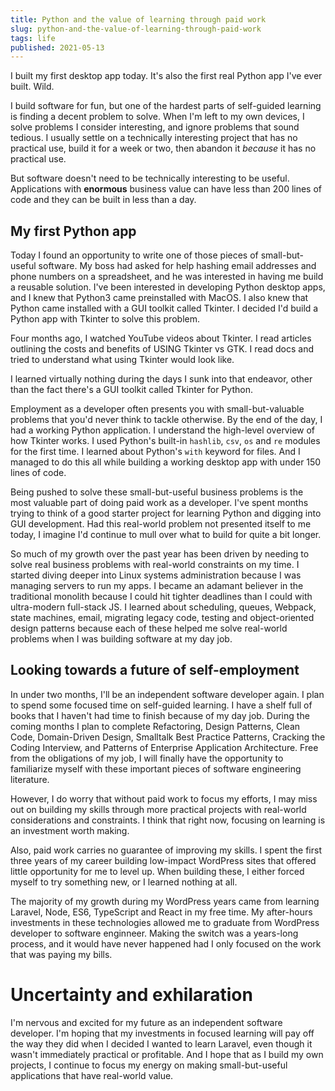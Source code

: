 ```yaml
---
title: Python and the value of learning through paid work
slug: python-and-the-value-of-learning-through-paid-work
tags: life
published: 2021-05-13
---
```

I built my first desktop app today. It's also the first real Python app I've ever built. Wild.

I build software for fun, but one of the hardest parts of self-guided learning is finding a decent problem to solve. When I'm left to my own devices, I solve problems I consider interesting, and ignore problems that sound tedious. I usually settle on a technically interesting project that has no practical use, build it for a week or two, then abandon it _because_ it has no practical use.

But software doesn't need to be technically interesting to be useful. Applications with **enormous** business value can have less than 200 lines of code and they can be built in less than a day.

## My first Python app

Today I found an opportunity to write one of those pieces of small-but-useful software. My boss had asked for help hashing email addresses and phone numbers on a spreadsheet, and he was interested in having me build a reusable solution. I've been interested in developing Python desktop apps, and I knew that Python3 came preinstalled with MacOS. I also knew that Python came installed with a GUI toolkit called Tkinter. I decided I'd build a Python app with Tkinter to solve this problem.

Four months ago, I watched YouTube videos about Tkinter. I read articles outlining the costs and benefits of USING Tkinter vs GTK. I read docs and tried to understand what using Tkinter would look like.

I learned virtually nothing during the days I sunk into that endeavor, other than the fact there's a GUI toolkit called Tkinter for Python.

Employment as a developer often presents you with small-but-valuable problems that you'd never think to tackle otherwise. By the end of the day, I had a working Python application. I understand the high-level overview of how Tkinter works. I used Python's built-in `hashlib`, `csv`, `os` and `re` modules for the first time. I learned about Python's `with` keyword for files. And I managed to do this all while building a working desktop app with under 150 lines of code.

Being pushed to solve these small-but-useful business problems is the most valuable part of doing paid work as a developer. I've spent months trying to think of a good starter project for learning Python and digging into GUI development. Had this real-world problem not presented itself to me today, I imagine I'd continue to mull over what to build for quite a bit longer.

So much of my growth over the past year has been driven by needing to solve real business problems with real-world constraints on my time. I started diving deeper into Linux systems administration because I was managing servers to run my apps. I became an adamant believer in the traditional monolith because I could hit tighter deadlines than I could with ultra-modern full-stack JS. I learned about scheduling, queues, Webpack, state machines, email, migrating legacy code, testing and object-oriented design patterns because each of these helped me solve real-world problems when I was building software at my day job.

## Looking towards a future of self-employment

In under two months, I'll be an independent software developer again. I plan to spend some focused time on self-guided learning. I have a shelf full of books that I haven't had time to finish because of my day job. During the coming months I plan to complete Refactoring, Design Patterns, Clean Code, Domain-Driven Design, Smalltalk Best Practice Patterns, Cracking the Coding Interview, and Patterns of Enterprise Application Architecture. Free from the obligations of my job, I will finally have the opportunity to familiarize myself with these important pieces of software engineering literature.

However, I do worry that without paid work to focus my efforts, I may miss out on building my skills through more practical projects with real-world considerations and constraints. I think that right now, focusing on learning is an investment worth making. 

Also, paid work carries no guarantee of improving my skills. I spent the first three years of my career building low-impact WordPress sites that offered little opportunity for me to level up. When building these, I either forced myself to try something new, or I learned nothing at all. 

The majority of my growth during my WordPress years came from learning Laravel, Node, ES6, TypeScript and React in my free time. My after-hours investments in these technologies allowed me to graduate from WordPress developer to software enginneer. Making the switch was a years-long process, and it would have never happened had I only focused on the work that was paying my bills.

# Uncertainty and exhilaration

I'm nervous and excited for my future as an independent software developer. I'm hoping that my investments in focused learning will pay off the way they did when I decided I wanted to learn Laravel, even though it wasn't immediately practical or profitable. And I hope that as I build my own projects, I continue to focus my energy on making small-but-useful applications that have real-world value.